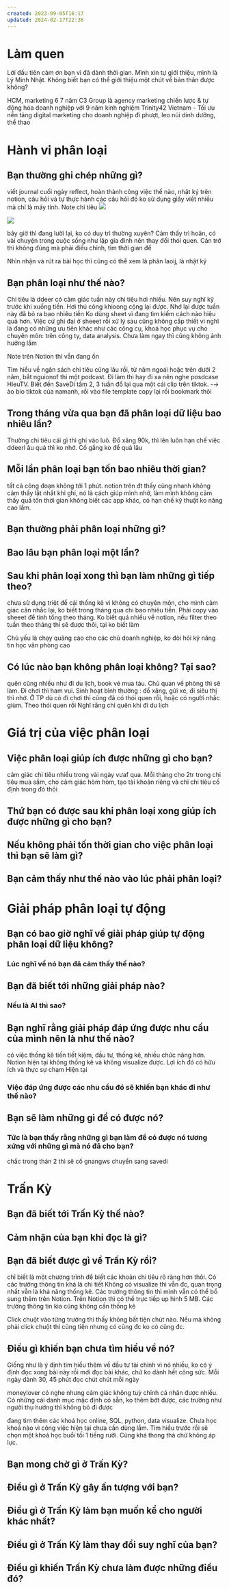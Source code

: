```yaml
---
created: 2023-09-05T16:17
updated: 2024-02-17T22:36
---
```

# Làm quen
Lời đầu tiên cảm ơn bạn vì đã dành thời gian. Mình xin tự giới thiệu, mình là Lý Minh Nhật. Không biết bạn có thể giới thiệu một chút về bản thân được không?

HCM, marketing 6 7 năm
C3 Group là agency marketing chiến lược & tự động hóa doanh nghiệp với 9 năm kinh nghiệm
Trinity42 Vietnam - Tối ưu nền tảng digital marketing cho doanh nghiệp
đi phượt, leo núi
dinh dưỡng, thể thao
# Hành vi phân loại
## Bạn thường ghi chép những gì?
viết journal cuối ngày reflect, hoàn thành công việc thế nào, nhật ký trên notion, câu hỏi và tự thực hành các câu hỏi đó
ko sử dụng giấy viết nhiều mà chỉ là máy tính. Note chi tiêu
![](https://i.imgur.com/Hf9m8vX.jpeg)

![](https://i.imgur.com/w09DCtU.jpeg)

bây giờ thì đang lười lại, ko có duy trì thường xuyên? Cảm thấy trì hoãn, có vài chuyện trong cuộc sống như lập gia đình nên thay đổi thói quen. Cản trở thì không đúng mà phải điều chỉnh, tìm thời gian để

Nhìn nhận và rút ra bài học thì cũng có thể xem là phân laoij, là nhật ký

## Bạn phân loại như thế nào?
Chi tiêu là ddeer có cảm giác tuần này chi tiêu hơi nhiều. Nên suy nghĩ kỹ trước khi xuống tiền. 
Hơi thủ công khioong cộng lại được. Nhớ lại được tuần này đã bỏ ra bao nhiêu tiền
Ko dùng sheet vì đang tìm kiếm cách nào hiệu quả hơn. Việc cứ ghi đại ở sheeet rồi xử lý sau cũng không cấp thiết vì nghĩ là đang có những ưu tiên khác như các công cụ, khoá học phục vụ cho chuyên môn: trên công ty, data analysis. Chưa làm ngay thì cũng không ảnh hưởng lắm

Note trên Notion thì vẫn đang ổn

Tìm hiểu về ngân sách chi tiêu cũng lâu rồi, từ năm ngoái hoặc trên dưới 2 năm, bắt nguionof thì một podcast. Đi làm thì hay đi xa nên nghe posdcase HieuTV. 
Biết đến SaveDi tầm 2, 3 tuần đổ lại qua một cái clip trên tiktok. -→ ào bio tiktok của namanh, rồi vào file template copy lại rồi bookmark thôi

## Trong tháng vừa qua bạn đã phân loại dữ liệu bao nhiêu lần?
Thường chi tiêu cái gì thì ghi vào luô. Đổ xăng 90k, thì lên luôn
hạn chế việc ddeerl âu quá thì ko nhớ. Cố gắng ko để quá lâu

## Mỗi lần phân loại bạn tốn bao nhiêu thời gian?
tất cả công đoạn không tới 1 phút. 
notion trên đt thấy cũng nhanh
không cảm thấy lắt nhắt khi ghi, nó là cách giúp mình nhớ, làm mình không cảm thấy quá tốn thời gian
không biết các app khác, có hạn chế kỹ thuật ko nâng cao lắm. 

## Bạn thường phải phân loại những gì?
## Bao lâu bạn phân loại một lần?
## Sau khi phân loại xong thì bạn làm những gì tiếp theo?
chưa sử dụng triệt để cái thống kê vì không có chuyên môn, cho mình cảm giác cân nhắc lại, ko biết trong tháng qua chi bao nhiêu tiền. Phải copy vào sheeet để tính tổng theo tháng. Ko biết quá nhiều về notion, nếu filter theo tuần theo tháng thì sẽ được thôi, tại ko biết làm

Chủ yếu là chạy quảng cáo cho các chủ doanh nghiệp, ko đòi hỏi kỹ năng tin học văn phòng cao
## Có lúc nào bạn không phân loại không? Tại sao?
quên cũng nhiều như đi du lịch, book vé mua tàu. Chủ quan về phòng thì sẽ làm. Đi chơi thì ham vui. Sinh hoạt bình thường : đổ xăng, gửi xe, đi siêu thị thì nhớ. Ở TP dù có đi chơi thì cũng đã có thói quen rồi, hoặc có người nhắc giùm. Theo thói quen rồi
Nghĩ rằng chỉ quên khi đi du lịch

# Giá trị của việc phân loại
## Việc phân loại giúp ích được những gì cho bạn?
cảm giác chi tiêu nhiều trong vài ngày vưaf qua. Mỗi tháng cho 2tr trong chi tiêu mua sắm, cho cảm giác hòm hòm, tạo tài khoản riêng và chỉ chi tiêu cố định trong đó thôi

## Thứ bạn có được sau khi phân loại xong giúp ích được những gì cho bạn?
## Nếu không phải tốn thời gian cho việc phân loại thì bạn sẽ làm gì?
## Bạn cảm thấy như thế nào vào lúc phải phân loại?

# Giải pháp phân loại tự động
## Bạn có bao giờ nghĩ về giải pháp giúp tự động phân loại dữ liệu không?
### Lúc nghĩ về nó bạn đã cảm thấy thế nào? 

## Bạn đã biết tới những giải pháp nào?
### Nếu là AI thì sao?

## Bạn nghĩ rằng giải pháp đáp ứng được nhu cầu của mình nên là như thế nào?
có việc thống kê tiền tiết kiệm, đầu tư, thống kê, nhiều chức năng hơn. Notion hiện tại không thống kê và không visualize được. Lợi ích đó có hữu ích và thực sự chạm
Hiện tại 
### Việc đáp ứng được các nhu cầu đó sẽ khiến bạn khác đi như thế nào?

## Bạn sẽ làm những gì để có được nó?
### Tức là bạn thấy rằng những gì bạn làm để có được nó tương xứng với những gì mà nó đã cho bạn?
chắc trong thán 2 thì sẽ cố gnangws chuyển sang savedi

# Trấn Kỳ
## Bạn đã biết tới Trấn Kỳ thế nào?
## Cảm nhận của bạn khi đọc là gì?
## Bạn đã biết được gì về Trấn Kỳ rồi?
chỉ biết là một chương trình để biết các khoản chi tiêu rõ ràng hơn thôi. Có các trường thông tin khá là chi tiết
Không có visualize thì vẫn đc, quan trọng nhất vẫn là khả năng thống kê. Các trường thông tin thì mình vẫn có thể bổ sung thêm trên Notion. Trên Notion thì có thể trực tiếp up hình 5 MB. Các trường thông tin kia cũng không cần thống kê

Click chuột vào từng trường thì thấy không bất tiện chút nào. Nếu mà không phải click chuột thì cũng tiện nhưng có cũng đc ko có cũng đc.
## Điều gì khiến bạn chưa tìm hiểu về nó?
Giống như là ý định tìm hiểu thêm về đầu tư tài chính vì nó nhiều, ko có ý định đọc xong bài này rồi mới đọc bài khác, chứ ko dành hết công sức. Mỗi ngày dành 30, 45 phút đọc chút chút mỗi ngày

moneylover có nghe nhưng cảm giác không tuỳ chỉnh cá nhân được nhiều. Có những cái danh mục mặc định có sẵn, ko thêm bớt được, các trường như người thụ hưởng thì không bỏ đi được

đang tìm thêm các khoá học online, SQL, python, data visualize. Chưa học khoá nào vì công việc hiện tại chưa cần dùng lắm. Tìm hiểu trước rồi sẽ chọn một khoá học buổi tối 1 tiếng rưỡi. Cũng khá thong thả chứ không áp lực.

## Bạn mong chờ gì ở Trấn Kỳ?
## Điều gì ở Trấn Kỳ gây ấn tượng với bạn?
## Điều gì ở Trấn Kỳ làm bạn muốn kể cho người khác nhất?
## Điều gì ở Trấn Kỳ làm thay đổi suy nghĩ của bạn?
## Điều gì khiến Trấn Kỳ chưa làm được những điều đó?